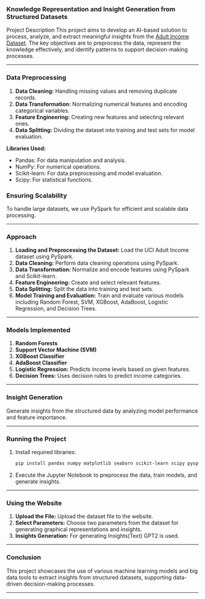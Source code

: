 
### Knowledge Representation and Insight Generation from Structured Datasets

Project Description
This project aims to develop an AI-based solution to process, analyze, and extract meaningful insights from the [Adult Income Dataset](https://archive.ics.uci.edu/dataset/2/adult). The key objectives are to preprocess the data, represent the knowledge effectively, and identify patterns to support decision-making processes.

---

### Data Preprocessing

1. **Data Cleaning:** Handling missing values and removing duplicate records.
2. **Data Transformation:** Normalizing numerical features and encoding categorical variables.
3. **Feature Engineering:** Creating new features and selecting relevant ones.
4. **Data Splitting:** Dividing the dataset into training and test sets for model evaluation.

**Libraries Used:**
- Pandas: For data manipulation and analysis.
- NumPy: For numerical operations.
- Scikit-learn: For data preprocessing and model evaluation.
- Scipy: For statistical functions.

### Ensuring Scalability

To handle large datasets, we use PySpark for efficient and scalable data processing.

---

### Approach

1. **Loading and Preprocessing the Dataset:** Load the UCI Adult Income dataset using PySpark.
2. **Data Cleaning:** Perform data cleaning operations using PySpark.
3. **Data Transformation:** Normalize and encode features using PySpark and Scikit-learn.
4. **Feature Engineering:** Create and select relevant features.
5. **Data Splitting:** Split the data into training and test sets.
6. **Model Training and Evaluation:** Train and evaluate various models including Random Forest, SVM, XGBoost, AdaBoost, Logistic Regression, and Decision Trees.

---

### Models Implemented

1. **Random Forests**
2. **Support Vector Machine (SVM)**
3. **XGBoost Classifier**
4. **AdaBoost Classifier**
5. **Logistic Regression:** Predicts income levels based on given features.
6. **Decision Trees:** Uses decision rules to predict income categories.

---

### Insight Generation

Generate insights from the structured data by analyzing model performance and feature importance.

---

### Running the Project

1. Install required libraries:
   ```bash
   pip install pandas numpy matplotlib seaborn scikit-learn scipy pyspark
   ```
2. Execute the Jupyter Notebook to preprocess the data, train models, and generate insights.

---

### Using the Website

1. **Upload the File:** Upload the dataset file to the website.
2. **Select Parameters:** Choose two parameters from the dataset for generating graphical representations and insights.
3. **Insights Generation:** For generating Insights(Text)  GPT2 is used.

---

### Conclusion

This project showcases the use of various machine learning models and big data tools to extract insights from structured datasets, supporting data-driven decision-making processes.

---
